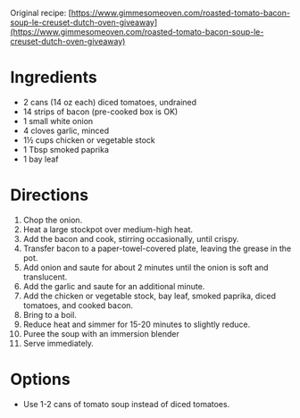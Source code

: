 Original recipe: [https://www.gimmesomeoven.com/roasted-tomato-bacon-soup-le-creuset-dutch-oven-giveaway](https://www.gimmesomeoven.com/roasted-tomato-bacon-soup-le-creuset-dutch-oven-giveaway)

# Ingredients

- 2 cans (14 oz each) diced tomatoes, undrained
- 14 strips of bacon (pre-cooked box is OK)
- 1 small white onion
- 4 cloves garlic, minced
- 1½ cups chicken or vegetable stock
- 1 Tbsp smoked paprika
- 1 bay leaf

# Directions

1. Chop the onion.
1. Heat a large stockpot over medium-high heat.
1. Add the bacon and cook, stirring occasionally, until crispy.
1. Transfer bacon to a paper-towel-covered plate, leaving the grease in the pot.
1. Add onion and saute for about 2 minutes until the onion is soft and translucent.
1. Add the garlic and saute for an additional minute.
1. Add the chicken or vegetable stock, bay leaf, smoked paprika, diced tomatoes, and cooked bacon.
1. Bring to a boil.
1. Reduce heat and simmer for 15-20 minutes to slightly reduce.
1. Puree the soup with an immersion blender
1. Serve immediately.

# Options

- Use 1-2 cans of tomato soup instead of diced tomatoes.
